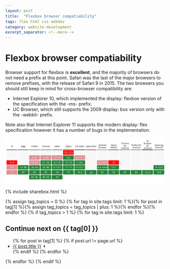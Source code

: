 ```yaml
---
layout: post
title:  "Flexbox browser compatiability"
tags: flex html css webdev
category: website-development
excerpt_separator: <!--more-->
---
```


# Flexbox browser compatiability

Browser support for flexbox is **excellent**, and the majority of browsers do not need a prefix<!--more--> at this point. Safari was the last of the major browsers to remove prefixes, with the release of Safari 9 in 2015. The two browsers you should still keep in mind for cross-browser compatibility are:

- Internet Explorer 10, which implemented the display: flexbox version of the specification with the -ms- prefix.
- UC Browser, which still supports the 2009 display: box version only with the -webkit- prefix.

Note also that Internet Explorer 11 supports the modern display: flex specification however it has a number of bugs in the implementation.

![flex compatiability](/img/posts/2.png)

{% include sharebox.html %}

{% assign tag_topics = 0 %}
{% for tag in site.tags limit: 1 %}{% for post in tag[1] %}{% assign tag_topics = tag_topics | plus: 1 %}{% endfor %}{% endfor %}
{% if tag_topics > 1 %}
{% for tag in site.tags limit: 1 %}
<h2>Continue next on <span>{{ tag[0] }}</span></h2>
<ul class="related-links">
{% for post in tag[1] %}
{% if post.url != page.url %}
<li class="post-link">
<a href="{{ post.url }}"><span>{{ post.title }}</span><svg width="13px" height="10px" viewBox="0 0 13 10"><path d="M1,5 L11,5"></path><polyline points="8 1 12 5 8 9"></polyline></svg></a></li>
{% endif %}
{% endfor %}
</ul>
{% endfor %}
{% endif %}
